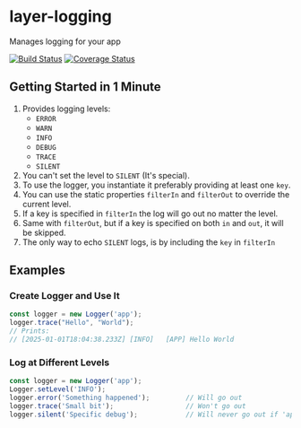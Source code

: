 # layer-logging

Manages logging for your app

[![Build Status](https://travis-ci.org/menendezpoo/layer-logging.svg?branch=master)](https://travis-ci.org/menendezpoo/layer-logging)
[![Coverage Status](https://coveralls.io/repos/github/menendezpoo/layer-logging/badge.svg?branch=master)](https://coveralls.io/github/menendezpoo/layer-logging?branch=master)

## Getting Started in 1 Minute

1) Provides logging levels:
   - `ERROR`
   - `WARN`
   - `INFO`
   - `DEBUG`
   - `TRACE`
   - `SILENT`
2) You can't set the level to `SILENT` (It's special).
3) To use the logger, you instantiate it preferably providing at least one `key`.
4) You can use the static properties `filterIn` and `filterOut` to override the current level.
5) If a key is specified in `filterIn` the log will go out no matter the level.
6) Same with `filterOut`, but if a key is specified on both `in` and `out`, it will be skipped.
7) The only way to echo `SILENT` logs, is by including the `key` in `filterIn`

## Examples
### Create Logger and Use It
```typescript
const logger = new Logger('app');
logger.trace("Hello", "World");
// Prints:
// [2025-01-01T18:04:38.233Z] [INFO]   [APP] Hello World
```

### Log at Different Levels
```typescript
const logger = new Logger('app');
Logger.setLevel('INFO');
logger.error('Something happened');         // Will go out
logger.trace('Small bit');                  // Won't go out
logger.silent('Specific debug');            // Will never go out if 'app' is not on Logger.filterIn
```